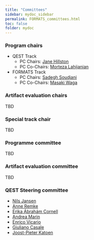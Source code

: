 ```yaml
---
title: "Committees"
sidebar: mydoc_sidebar
permalink: FORMATS_committees.html
toc: false 
folder: mydoc
---
```

### Program chairs
* QEST Track
  * PC Chairs: <a href="https://homepages.inf.ed.ac.uk/jeh/" target="_blank"> Jane Hillston</a> 
  * PC Co-Chairs: <a href="https://mortezalahijanian.com/" target="_blank">Morteza Lahijanian</a>
* FORMATS Track
  * PC Chairs: <a href="https://hycodev.com/ssoudjani" target="_blank"> Sadegh Soudjani</a>
  * PC Co-Chairs: <a href="https://www.fos.kuis.kyoto-u.ac.jp/~mwaga/" target="_blank">Masaki Waga</a>

### Artifact evaluation chairs
TBD

### Special track chair
TBD

### Programme committee
TBD

### Artifact evaluation committee
TBD

### QEST Steering committee

* <a href="https://nilsjansen.org/" target="_blank"> Nils Jansen</a>
* <a href="https://www.uni-muenster.de/Informatik.AGRemke/en/personen/prof.dr.anneremke/index.html" target="_blank">Anne Remke</a>
* <a href="https://ths.rwth-aachen.de/people/erika-abraham/" target="_blank">Erika Ábrahám Cornell</a>
* <a href="https://www.dsi.unive.it/~marin/" target="_blank">Andrea Marin</a>
* <a href="https://stlab.dinfo.unifi.it/vicario/" target="_blank">Enrico Vicario</a>
* <a href="https://wp.doc.ic.ac.uk/gcasale/" target="_blank">Giuliano Casale</a>
* <a href="https://www-i2.informatik.rwth-aachen.de/~katoen/" target="_blank">Joost-Pieter Katoen</a>




